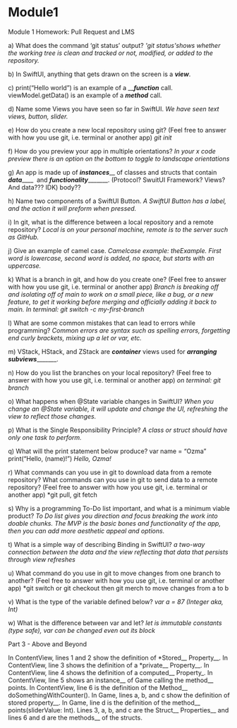 # Module1

Module 1 Homework:
Pull Request and LMS 

a) What does the command ‘git status’ output?
*'git status'shows whether the working tree is clean and tracked or not, modified, or added to the repository.*


b) In SwiftUI, anything that gets drawn on the screen is a ____*view*____. 



c) print(“Hello world”) is an example of a _______*function*_____ call.
viewModel.getData() is an example of a _________*method*_________ call.


d) Name some Views you have seen so far in SwiftUI.
*We have seen text views, button, slider.*

e) How do you create a new local repository using git? (Feel free to answer with how you use git, i.e. terminal or another app) 
*git init*


f) How do you preview your app in multiple orientations? 
*In your x code preview there is an option on the bottom to toggle to landscape orientations*


g) An app is made up of _______instances_________ of classes and structs that contain _____data_________  and _____functionality____________. (Protocol? SwuitUI Framework? Views? And data??? IDK) body??

h) Name two components of a SwiftUI Button.
*A SwiftUI Button has a label, and the action it will preform when pressed.* 

i) In git, what is the difference between a local repository and a remote repository? 
*Local is on your personal machine, remote is to the server such as GitHub.*


j) Give an example of camel case. 
*Camelcase example: theExample. First word is lowercase, second word is added, no space, but starts with an uppercase.* 


k) What is a branch in git, and how do you create one? (Feel free to answer with how you use git, i.e. terminal or another app) 
*Branch is breaking off and isolating off of main to work on a small piece, like a bug, or a new feature, to get it working before merging and officially adding it back to main. In terminal: git switch -c my-first-branch*


l) What are some common mistakes that can lead to errors while programming? 
*Common errors are syntax such as spelling errors, forgetting end curly brackets, mixing up a let or var, etc.*


m) VStack, HStack, and ZStack are _____*container*_____ views used for __*arranging subviews*_________. 

n) How do you list the branches on your local repository? (Feel free to answer with how you use git, i.e. terminal or another app) 
*on terminal: git branch*


o) What happens when @State variable changes in SwiftUI? 
*When you change an @State variable, it will update and change the UI, refreshing the view to reflect those changes.*


p) What is the Single Responsibility Principle? 
*A class or struct should have only one task to perform.*


q) What will the print statement below produce?
var name = “Ozma”
print(“Hello, \(name)!”) 
*Hello, Ozma!*


r) What commands can you use in git to download data from a remote repository? What commands can you use in git to send data to a remote repository? (Feel free to answer with how you use git, i.e. terminal or another app) 
*git pull, git fetch


s) Why is a programming To-Do list important, and what is a minimum viable product? 
*To Do list gives you direction and focus breaking the work into doable chunks. The MVP is the basic bones and functionality of the app, then you can add more aesthetic appeal and options.*


t) What is a simple way of describing Binding in SwiftUI? 
*a two-way connection between the data and the view reflecting that data that persists through view refreshes*


u) What command do you use in git to move changes from one branch to another? (Feel free to answer with how you use git, i.e. terminal or another app)
*git switch or git checkout then git merch <branch name> to move changes from a to b


v) What is the type of the variable defined below?
*var a = 87
(Integer aka, Int)*

w) What is the difference between var and let? 
*let is immutable constants (type safe), var can be changed even out its block*

Part 3 - Above and Beyond

In ContentView, lines 1 and 2 show the definition of *Stored__ Property__.
In ContentView, line 3 shows the definition of a      *private__  Property__.
In ContentView, line 4 shows the definition of a     computed__ Property_.
In ContentView, line 5 shows an   instance__ of Game calling the method__ points.
In ContentView, line 6 is the definition of the Method__  doSomethingWithCounter().
In Game, lines a, b, and c show the definition of   stored property__.
In Game, line d is the definition of the   method__ points(sliderValue: Int).
Lines 3, a, b, and c are the   Struct__ Properties__ and lines 6 and d are the   methods__ of the structs.
